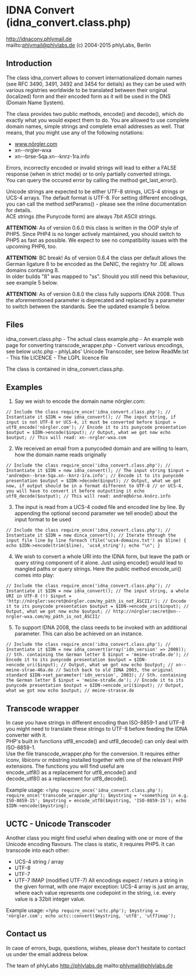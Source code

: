 # IDNA Convert (idna_convert.class.php)

http://idnaconv.phlymail.de                     
mailto:phlymail@phlylabs.de
(c) 2004-2015 phlyLabs, Berlin

## Introduction

The class idna_convert allows to convert internationalized domain names (see RFC 3490, 3491, 3492 and 3454 for detials) as they can be used with various registries worldwide to be translated between their original (localized) form and their encoded form as it will be used in the DNS (Domain Name System).

The class provides two public methods, encode() and decode(), which do exactly what you would expect them to do. You are allowed to use complete domain names, simple strings and complete email addresses as well. That means, that you might use any of the following notations:

- www.nörgler.com
- xn--nrgler-wxa
- xn--brse-5qa.xn--knrz-1ra.info

Errors, incorrectly encoded or invalid strings will lead to either a FALSE response (when in strict mode) or to only partially converted strings.  
You can query the occured error by calling the method get_last_error().

Unicode strings are expected to be either UTF-8 strings, UCS-4 strings or UCS-4 arrays. The default format is UTF-8. For setting different encodings, you can call the method setParams() - please see the inline documentation for details.  
ACE strings (the Punycode form) are always 7bit ASCII strings.

**ATTENTION:** As of version 0.6.0 this class is written in the OOP style of PHP5. Since PHP4 is no longer actively maintained, you should switch to PHP5 as fast as possible. We expect to see no compatibility issues with the upcoming PHP6, too.

**ATTENTION:** BC break! As of version 0.6.4 the class per default allows the German ligature ß to be encoded as the DeNIC, the registry for .DE allows domains containing ß.  
In older builds "ß" was mapped to "ss". Should you still need this behaviour, see example 5 below.

**ATTENTION:** As of version 0.8.0 the class fully supports IDNA 2008. Thus the aforementioned parameter is deprecated and replaced by a parameter to switch between the standards. See the updated example 5 below.

## Files

idna_convert.class.php         - The actual class
example.php                    - An example web page for converting
transcode_wrapper.php          - Convert various encodings, see below
uctc.php                       - phlyLabs' Unicode Transcoder, see below
ReadMe.txt                     - This file
LICENCE                        - The LGPL licence file

The class is contained in idna_convert.class.php.

## Examples

1. Say we wish to encode the domain name nörgler.com:

`// Include the class
require_once('idna_convert.class.php');
// Instantiate it
$IDN = new idna_convert();
// The input string, if input is not UTF-8 or UCS-4, it must be converted before
$input = utf8_encode('nörgler.com');
// Encode it to its punycode presentation
$output = $IDN->encode($input);
// Output, what we got now
echo $output; // This will read: xn--nrgler-wxa.com`


2. We received an email from a punycoded domain and are willing to learn, how the domain name reads originally

`// Include the class
require_once('idna_convert.class.php');
// Instantiate it
$IDN = new idna_convert();
// The input string
$input = 'andre@xn--brse-5qa.xn--knrz-1ra.info';
// Encode it to its punycode presentation
$output = $IDN->decode($input);
// Output, what we got now, if output should be in a format different to UTF-8
// or UCS-4, you will have to convert it before outputting it
echo utf8_decode($output); // This will read: andre@börse.knörz.info`


3. The input is read from a UCS-4 coded file and encoded line by line. By appending the optional second parameter we tell enode() about the input format to be used

`// Include the class
require_once('idna_convert.class.php');
// Instantiate it
$IDN = new dinca_convert();
// Iterate through the input file line by line
foreach (file('ucs4-domains.txt') as $line) {
    echo $IDN->encode(trim($line), 'ucs4_string');
    echo "\n";
}`

4. We wish to convert a whole URI into the IDNA form, but leave the path or query string component of it alone. Just using encode() would lead to mangled paths or query strings. Here the public method encode_uri() comes into play:

`// Include the class
require_once('idna_convert.class.php');
// Instantiate it
$IDN = new idna_convert();
// The input string, a whole URI in UTF-8 (!)
$input = 'http://nörgler:secret@nörgler.com/my_päth_is_not_ÄSCII/');
// Encode it to its punycode presentation
$output = $IDN->encode_uri($input);
// Output, what we got now
echo $output; // http://nörgler:secret@xn--nrgler-wxa.com/my_päth_is_not_ÄSCII/`


5. To support IDNA 2008, the class needs to be invoked with an additional parameter. This can also be achieved on an instance.

`// Include the class
require_once('idna_convert.class.php');
// Instantiate it
$IDN = new idna_convert(array('idn_version' => 2008));
// Sth. containing the German letter ß
$input = 'meine-straße.de');
// Encode it to its punycode presentation
$output = $IDN->encode_uri($input);
// Output, what we got now
echo $output; // xn--meine-strae-46a.de
// Switch back to old IDNA 2003, the original standard
$IDN->set_parameter('idn_version', 2003);
// Sth. containing the German letter ß
$input = 'meine-straße.de');
// Encode it to its punycode presentation
$output = $IDN->encode_uri($input);
// Output, what we got now
echo $output; // meine-strasse.de`


## Transcode wrapper

In case you have strings in different encoding than ISO-8859-1 and UTF-8 you might need to translate these strings to UTF-8 before feeding the IDNA converter with it.  
PHP's built in functions utf8_encode() and utf8_decode() can only deal with ISO-8859-1.  
Use the file transcode_wrapper.php for the conversion. It requires either iconv, libiconv or mbstring installed together with one of the relevant PHP extensions. The functions you will find useful are  
encode_utf8() as a replacement for utf8_encode() and  
decode_utf8() as a replacement for utf8_decode().

Example usage:
`<?php
require_once('idna_convert.class.php');
require_once('transcode_wrapper.php');
$mystring = '<something in e.g. ISO-8859-15';
$mystring = encode_utf8($mystring, 'ISO-8859-15');
echo $IDN->encode($mystring);`


## UCTC - Unicode Transcoder

Another class you might find useful when dealing with one or more of the Unicode encoding flavours. The class is static, it requires PHP5. It can transcode into each other:  
- UCS-4 string / array
- UTF-8
- UTF-7
- UTF-7 IMAP (modified UTF-7)
All encodings expect / return a string in the given format, with one major exception: UCS-4 array is just an array, where each value represents one codepoint in the string, i.e. every value is a 32bit integer value.

Example usage:
`<?php
require_once('uctc.php');
$mystring = 'nörgler.com';
echo uctc::convert($mystring, 'utf8', 'utf7imap');`


## Contact us

In case of errors, bugs, questions, wishes, please don't hesitate to contact us under the email address below.

The team of phlyLabs
http://phlylabs.de
mailto:phlymail@phlylabs.de
